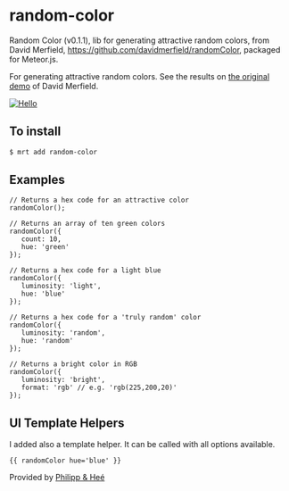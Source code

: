 random-color
======================

Random Color (v0.1.1), lib for generating attractive random colors, from David Merfield, https://github.com/davidmerfield/randomColor, packaged for Meteor.js.

For generating attractive random colors. See the results on [the original demo](http://llllll.li/randomColor/) of David Merfield.

[![Hello](http://llllll.li/randomColor/repobg.png)](http://llllll.li/randomColor)

To install
----------

```sh
$ mrt add random-color
```

Examples
------

```
// Returns a hex code for an attractive color
randomColor();

// Returns an array of ten green colors
randomColor({
   count: 10,
   hue: 'green'
});

// Returns a hex code for a light blue
randomColor({
   luminosity: 'light',
   hue: 'blue'
});

// Returns a hex code for a 'truly random' color
randomColor({
   luminosity: 'random',
   hue: 'random'
});

// Returns a bright color in RGB
randomColor({
   luminosity: 'bright',
   format: 'rgb' // e.g. 'rgb(225,200,20)'
});
```

UI Template Helpers
------

I added also a template helper. It can be called with all options available.

```
{{ randomColor hue='blue' }}
```


Provided by [Philipp & Heé](http://blog.philippundhee.ch/)